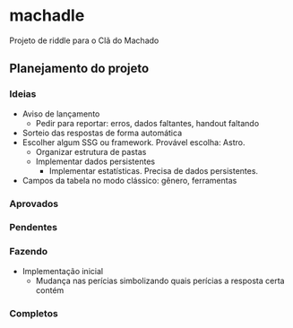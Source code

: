 # machadle
Projeto de riddle para o Clã do Machado

## Planejamento do projeto
### Ideias
- Aviso de lançamento
    - Pedir para reportar: erros, dados faltantes, handout faltando
- Sorteio das respostas de forma automática
- Escolher algum SSG ou framework. Provável escolha: Astro.
    - Organizar estrutura de pastas
    - Implementar dados persistentes
        - Implementar estatísticas. Precisa de dados persistentes.
- Campos da tabela no modo clássico: gênero, ferramentas

### Aprovados

### Pendentes

### Fazendo
- Implementação inicial
    - Mudança nas perícias simbolizando quais perícias a resposta certa contém

### Completos
